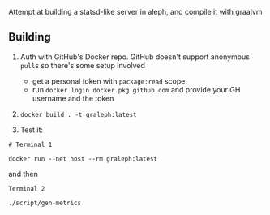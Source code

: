 Attempt at building a statsd-like server in aleph, and compile it with graalvm


## Building

1. Auth with GitHub's Docker repo. GitHub doesn't support anonymous `pull`s so there's some setup involved
   - get a personal token with `package:read` scope
   - run `docker login docker.pkg.github.com` and provide your GH username and the token

2. `docker build . -t graleph:latest`

3. Test it:


```shell
# Terminal 1

docker run --net host --rm graleph:latest
```

and then

```shell
Terminal 2

./script/gen-metrics
```
